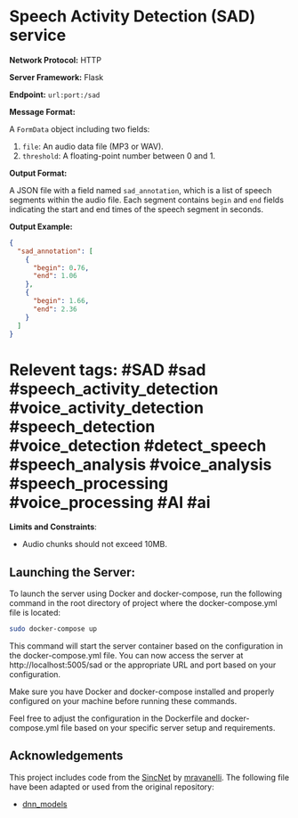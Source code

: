 # Speech Activity Detection (SAD) service

**Network Protocol:** HTTP

**Server Framework:** Flask

**Endpoint:** `url:port:/sad`

**Message Format:**

A `FormData` object including two fields:

1. `file`: An audio data file (MP3 or WAV).
2. `threshold`: A floating-point number between 0 and 1.

**Output Format:**

A JSON file with a field named `sad_annotation`, which is a list of speech segments within the audio file. Each segment contains `begin` and `end` fields indicating the start and end times of the speech segment in seconds.

**Output Example:**

```json
{
  "sad_annotation": [
    {
      "begin": 0.76,
      "end": 1.06
    },
    {
      "begin": 1.66,
      "end": 2.36
    }
  ]
}
```

# Relevent tags: #SAD #sad #speech_activity_detection #voice_activity_detection #speech_detection #voice_detection #detect_speech #speech_analysis #voice_analysis #speech_processing #voice_processing #AI #ai

**Limits and Constraints**:
- Audio chunks should not exceed 10MB.

## Launching the Server:
To launch the server using Docker and docker-compose, run the following command in the root directory of project where the docker-compose.yml file is located:

```sh
sudo docker-compose up
```

This command will start the server container based on the configuration in the docker-compose.yml file.
You can now access the server at http://localhost:5005/sad or the appropriate URL and port based on your configuration.

Make sure you have Docker and docker-compose installed and properly configured on your machine before running these commands.

Feel free to adjust the configuration in the Dockerfile and docker-compose.yml file based on your specific server setup and requirements.


## Acknowledgements

This project includes code from the [SincNet](https://github.com/mravanelli/SincNet) by [mravanelli](https://github.com/mravanelli). The following file have been adapted or used from the original repository:

- [dnn_models](https://github.com/hamiGH/sad_demo/blob/main/dnn_models.py)